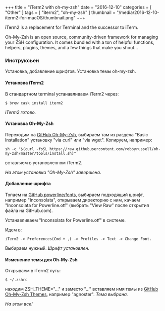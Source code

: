 +++
title = "iTerm2 with oh-my-zsh"
date = "2016-12-10"
categories = [
    "Other"
]
tags = [ 
    "iterm2",
    "oh-my-zsh"
]
thumbnail = "/media/2016-12-10-iterm2-for-macOS/thumbnail.png"
+++

iTerm2 is a replacement for Terminal and the successor to iTerm.

Oh-My-Zsh is an open source, community-driven framework for managing your ZSH configuration. It comes bundled with a ton of helpful functions, helpers, plugins, themes, and a few things that make you shout...

<!--more-->

### Инструксьен

Установка, добавление шрифтов. Установка темы oh-my-zsh.


#### Установка iTerm2

В стандартном terminal устанавливаем iTerm2 через:

```
$ brew cask install iterm2 
```

*iTerm2 готово.*

#### Установка Oh-My-Zsh

Переходим на [GitHub Oh-My-Zsh](https://github.com/robbyrussell/oh-my-zsh), выбираем там из раздела "Basic Installation" установку "via curl" или "via wget".
Копируем, например:

```
sh -c "$(curl -fsSL https://raw.githubusercontent.com/robbyrussell/oh-my-zsh/master/tools/install.sh)"
```

вставляем в установленном iTerm2.

*На этом установка "Oh-My-Zsh" завершена.*

#### Добавление шрифта

Топаем на [GitHub powerline/fonts](https://github.com/powerline/fonts), выбираем подходящий шрифт, например "Inconsolata", открываем директорию с ним, качаем "Inconsolata for Powerline.otf" (выбрать "View Raw" после открытия файла на GitHub.com).

Устанавливаем "Inconsolata for Powerline.otf" в системе.

Идем в:
 
```
iTerm2 -> Preferences(Cmd + ,) -> Profiles -> Text -> Change Font.
```

Выбираем нужный. *Шрифт установлен.*

#### Изменение темы для Oh-My-Zsh

Открываем в iTerm2 путь:

```
$ ~/.zshrc
```

находим ZSH_THEME="..." и заместо "..." вставляем имя темы из [GitHub Oh-My-Zsh Themes](https://github.com/robbyrussell/oh-my-zsh/wiki/Themes), например "agnoster". *Тема выбрана.*

*На этом все!*